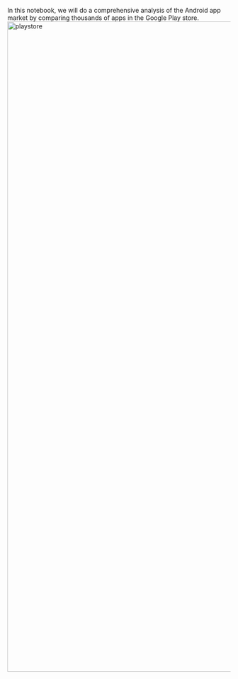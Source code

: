 In this notebook, we will do a comprehensive analysis of the Android app market by comparing thousands of apps in the Google Play store.
<img width="1465" alt="playstore" src="https://user-images.githubusercontent.com/114120637/232757447-72e957bd-8fe3-4c39-a37b-5b3e430710e9.png">
